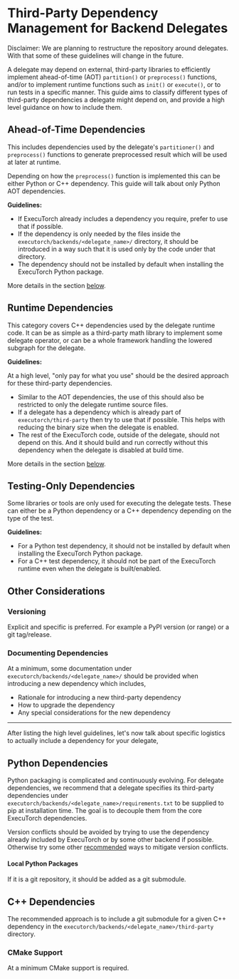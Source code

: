 # Third-Party Dependency Management for Backend Delegates

Disclaimer: We are planning to restructure the repository around delegates.
With that some of these guidelines will change in the future.

A delegate may depend on external, third-party libraries to efficiently
implement ahead-of-time (AOT) `partition()` or `preprocess()` functions, and/or
to implement runtime functions such as `init()` or `execute()`, or to run tests
in a specific manner. This guide aims to classify different types of third-party
dependencies a delegate might depend on, and provide a high level guidance on
how to include them.

## Ahead-of-Time Dependencies

This includes dependencies used by the delegate's `partitioner()` and
`preprocess()` functions to generate preprocessed result which
will be used at later at runtime.

Depending on how the `preprocess()` function is implemented this can be either
Python or C++ dependency. This guide will talk about only Python AOT dependencies.

**Guidelines:**

* If ExecuTorch already includes a dependency you require, prefer
  to use that if possible.
* If the dependency is only needed by the files inside the
  `executorch/backends/<delegate_name>/` directory, it should be introduced in a
  way such that it is used only by the code under that directory.
* The dependency should not be installed by default when installing
  the ExecuTorch Python package.

More details in the section [below](#python-dependencies).

## Runtime Dependencies

This category covers C++ dependencies used by the delegate runtime code.
It can be as simple as a third-party math library to implement some
delegate operator, or can be a whole framework handling the lowered
subgraph for the delegate.

**Guidelines:**

At a high level, "only pay for what you use" should be the desired approach
for these third-party dependencies.

* Similar to the AOT dependencies, the use of this should also be restricted to
  only the delegate runtime source files.
* If a delegate has a dependency which is already part of
  `executorch/third-party` then try to use that if possible. This
  helps with reducing the binary size when the delegate is enabled.
* The rest of the ExecuTorch code, outside of the delegate, should not depend on
  this. And it should build and run correctly without this dependency
  when the delegate is disabled at build time.

More details in the section [below](#runtime-dependencies).

## Testing-Only Dependencies

Some libraries or tools are only used for executing the delegate tests. These
can either be a Python dependency or a C++ dependency depending on the type of
the test.

**Guidelines:**

* For a Python test dependency, it should not be installed by default when
  installing the ExecuTorch Python package.
* For a C++ test dependency, it should not be part of the ExecuTorch runtime
  even when the delegate is built/enabled.

## Other Considerations

### Versioning

Explicit and specific is preferred. For example a PyPI version (or range) or
a git tag/release.

<!---
### End-User vs. Developer Experience

TODO
Need to add more about developer experiences, users selecting which delegates
to enable/install for both AOT and Runtime
--->

### Documenting Dependencies
At a minimum, some documentation under `executorch/backends/<delegate_name>/`
should be provided when introducing a new dependency which includes,

* Rationale for introducing a new third-party dependency
* How to upgrade the dependency
* Any special considerations for the new dependency

***

After listing the high level guidelines, let's now talk about specific
logistics to actually include a dependency for your delegate,

## Python Dependencies

Python packaging is complicated and continuously evolving. For delegate
dependencies, we recommend that a delegate specifies its third-party
dependencies under `executorch/backends/<delegate_name>/requirements.txt` to be
supplied to pip at installation time. The goal is to decouple them from the core
ExecuTorch dependencies.

Version conflicts should be avoided by trying to use the dependency already
included by ExecuTorch or by some other backend if possible. Otherwise try some
other
[recommended](https://pip.pypa.io/en/latest/topics/dependency-resolution/#dealing-with-dependency-conflicts)
ways to mitigate version conflicts.

#### Local Python Packages
If it is a git repository, it should be added as a git submodule.

<!--
TODO: Add more details. Something like
https://packaging.python.org/en/latest/tutorials/installing-packages/#installing-from-vcs,
but the URLs can't be in the requirements.txt, so not recommending this for now.
-->

## C++ Dependencies

The recommended approach is to include a git submodule for a given C++
dependency in the `executorch/backends/<delegate_name>/third-party` directory.

### CMake Support
At a minimum CMake support is required.

<!---
TODO: Add more details about: complying with ET runtime build configurations;
standard switches for library linking (i.e. static, PIC), optimization flags
pass through, etc.
--->
